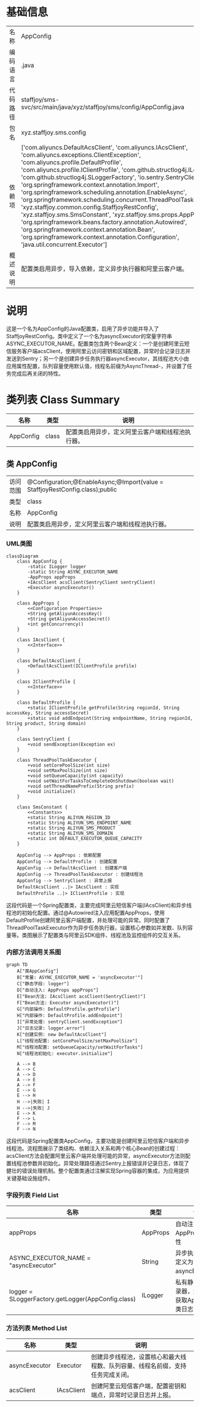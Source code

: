 # 基础信息

|      |      |
|------|------|
| 名称 | AppConfig |
| 编码语言 | .java |
| 代码路径 | staffjoy/sms-svc/src/main/java/xyz/staffjoy/sms/config/AppConfig.java |
| 包名 | xyz.staffjoy.sms.config |
| 依赖项 | ['com.aliyuncs.DefaultAcsClient', 'com.aliyuncs.IAcsClient', 'com.aliyuncs.exceptions.ClientException', 'com.aliyuncs.profile.DefaultProfile', 'com.aliyuncs.profile.IClientProfile', 'com.github.structlog4j.ILogger', 'com.github.structlog4j.SLoggerFactory', 'io.sentry.SentryClient', 'org.springframework.context.annotation.Import', 'org.springframework.scheduling.annotation.EnableAsync', 'org.springframework.scheduling.concurrent.ThreadPoolTaskExecutor', 'xyz.staffjoy.common.config.StaffjoyRestConfig', 'xyz.staffjoy.sms.SmsConstant', 'xyz.staffjoy.sms.props.AppProps', 'org.springframework.beans.factory.annotation.Autowired', 'org.springframework.context.annotation.Bean', 'org.springframework.context.annotation.Configuration', 'java.util.concurrent.Executor'] |
| 概述说明 | 配置类启用异步，导入依赖，定义异步执行器和阿里云客户端。 |

# 说明

这是一个名为AppConfig的Java配置类，启用了异步功能并导入了StaffjoyRestConfig。类中定义了一个名为asyncExecutor的常量字符串ASYNC_EXECUTOR_NAME。配置类包含两个Bean定义：一个是创建阿里云短信服务客户端acsClient，使用阿里云访问密钥和区域配置，异常时会记录日志并发送到Sentry；另一个是创建异步任务执行器asyncExecutor，其线程池大小由应用属性配置，队列容量使用默认值，线程名前缀为AsyncThread-，并设置了任务完成后再关闭的特性。

# 类列表 Class Summary

| 名称   | 类型  | 说明 |
|-------|------|-------------|
| AppConfig | class | 配置类启用异步，定义阿里云客户端和线程池执行器。 |



## 类 AppConfig

|      |      |
|------|------|
| 访问范围 | @Configuration;@EnableAsync;@Import(value = StaffjoyRestConfig.class);public |
| 类型 | class |
| 名称 | AppConfig |
| 说明 | 配置类启用异步，定义阿里云客户端和线程池执行器。 |


### UML类图

```mermaid
classDiagram
    class AppConfig {
        -static ILogger logger
        -static String ASYNC_EXECUTOR_NAME
        -AppProps appProps
        +IAcsClient acsClient(SentryClient sentryClient)
        +Executor asyncExecutor()
    }

    class AppProps {
        <<Configuration Properties>>
        +String getAliyunAccessKey()
        +String getAliyunAccessSecret()
        +int getConcurrency()
    }

    class IAcsClient {
        <<Interface>>
    }

    class DefaultAcsClient {
        +DefaultAcsClient(IClientProfile profile)
    }

    class IClientProfile {
        <<Interface>>
    }

    class DefaultProfile {
        +static IClientProfile getProfile(String regionId, String accessKey, String accessSecret)
        +static void addEndpoint(String endpointName, String regionId, String product, String domain)
    }

    class SentryClient {
        +void sendException(Exception ex)
    }

    class ThreadPoolTaskExecutor {
        +void setCorePoolSize(int size)
        +void setMaxPoolSize(int size)
        +void setQueueCapacity(int capacity)
        +void setWaitForTasksToCompleteOnShutdown(boolean wait)
        +void setThreadNamePrefix(String prefix)
        +void initialize()
    }

    class SmsConstant {
        <<Constants>>
        +static String ALIYUN_REGION_ID
        +static String ALIYUN_SMS_ENDPOINT_NAME
        +static String ALIYUN_SMS_PRODUCT
        +static String ALIYUN_SMS_DOMAIN
        +static int DEFAULT_EXECUTOR_QUEUE_CAPACITY
    }

    AppConfig --> AppProps : 依赖配置
    AppConfig --> DefaultProfile : 创建配置
    AppConfig --> DefaultAcsClient : 创建客户端
    AppConfig --> ThreadPoolTaskExecutor : 创建线程池
    AppConfig --> SentryClient : 异常上报
    DefaultAcsClient ..|> IAcsClient : 实现
    DefaultProfile ..|> IClientProfile : 实现
```

这段代码是一个Spring配置类，主要完成阿里云短信客户端(IAcsClient)和异步线程池的初始化配置。通过@Autowired注入应用配置AppProps，使用DefaultProfile创建阿里云客户端配置，并处理可能的异常。同时配置了ThreadPoolTaskExecutor作为异步任务执行器，设置核心参数如并发数、队列容量等。类图展示了配置类与阿里云SDK组件、线程池及监控组件的交互关系。


### 内部方法调用关系图

```mermaid
graph TD
    A["类AppConfig"]
    B["常量: ASYNC_EXECUTOR_NAME = 'asyncExecutor'"]
    C["静态字段: logger"]
    D["自动注入: AppProps appProps"]
    E["Bean方法: IAcsClient acsClient(SentryClient)"]
    F["Bean方法: Executor asyncExecutor()"]
    G["内部操作: DefaultProfile.getProfile"]
    H["内部操作: DefaultProfile.addEndpoint"]
    I["异常处理: sentryClient.sendException"]
    J["日志记录: logger.error"]
    K["创建实例: new DefaultAcsClient"]
    L["线程池配置: setCorePoolSize/setMaxPoolSize"]
    M["线程池配置: setQueueCapacity/setWaitForTasks"]
    N["线程池初始化: executor.initialize"]

    A --> B
    A --> C
    A --> D
    A --> E
    A --> F
    E --> G
    E --> H
    H -->|失败| I
    H -->|失败| J
    E --> K
    F --> L
    F --> M
    F --> N
```

这段代码是Spring配置类AppConfig，主要功能是创建阿里云短信客户端和异步线程池。流程图展示了类结构、依赖注入关系和两个核心Bean的创建过程：acsClient方法会配置阿里云客户端并处理可能的异常，asyncExecutor方法则配置线程池参数并初始化。异常处理路径通过Sentry上报错误并记录日志，体现了健壮的错误处理机制。整个配置类通过注解实现Spring容器的集成，为应用提供关键基础设施组件。

### 字段列表 Field List

| 名称  | 类型  | 说明 |
|-------|-------|------|
| appProps | AppProps | 自动注入AppProps配置属性 |
| ASYNC_EXECUTOR_NAME = "asyncExecutor" | String | 异步执行器名称定义为asyncExecutor。 |
| logger = SLoggerFactory.getLogger(AppConfig.class) | ILogger | 私有静态日志记录器，通过工厂获取AppConfig类日志实例。 |

### 方法列表 Method List

| 名称  | 类型  | 说明 |
|-------|-------|------|
| asyncExecutor | Executor | 创建异步线程池，设置核心和最大线程数、队列容量、线程名前缀，支持任务完成关闭。 |
| acsClient | IAcsClient | 创建阿里云短信客户端，配置密钥和端点，异常时记录日志并上报。 |




